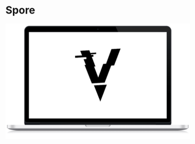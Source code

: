 Spore
======================

<p align="center">
  <img src="public/static/images/dashboard.png" alt="Screenshot" />
</p>
